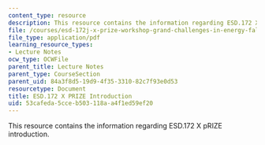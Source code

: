 ```yaml
---
content_type: resource
description: This resource contains the information regarding ESD.172 X pRIZE introduction.
file: /courses/esd-172j-x-prize-workshop-grand-challenges-in-energy-fall-2009/53cafeda5cceb503118aa4f1ed59ef20_MITESD_172JF09_Lec01.pdf
file_type: application/pdf
learning_resource_types:
- Lecture Notes
ocw_type: OCWFile
parent_title: Lecture Notes
parent_type: CourseSection
parent_uid: 84a3f8d5-19d9-4f35-3310-82c7f93e0d53
resourcetype: Document
title: ESD.172 X PRIZE Introduction
uid: 53cafeda-5cce-b503-118a-a4f1ed59ef20
---
```

This resource contains the information regarding ESD.172 X pRIZE introduction.


